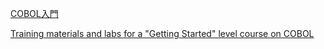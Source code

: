 [COBOL入門](https://www.cobol.co.jp/cobol-nyuumon/)

[Training materials and labs for a "Getting Started" level course on COBOL](https://github.com/openmainframeproject/cobol-programming-course)